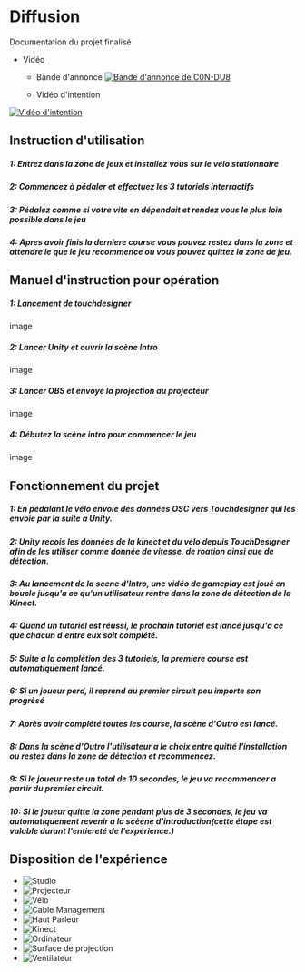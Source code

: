 # Diffusion

Documentation du projet finalisé 

* Vidéo 
  * Bande d'annonce
 [![Bande d'annonce de C0N-DU8](../medias/images/annonce-thumbnail.webp)](https://youtu.be/-IFHHGbjp_o)

  * Vidéo d'intention
    
 [![Vidéo d'intention](https://img.youtube.com/vi/wziDJZdT_d4/0.jpg)](https://www.youtube.com/watch?v=wziDJZdT_d4)

## Instruction d'utilisation

##### 1: Entrez dans la zone de jeux et installez vous sur le vélo stationnaire

##### 2: Commencez à pédaler et effectuez les 3 tutoriels interractifs

##### 3: Pédalez comme si votre vite en dépendait et rendez vous le plus loin possible dans le jeu

##### 4: Apres avoir finis la derniere course vous pouvez restez dans la zone et attendre le que le jeu recommence ou vous pouvez quittez la zone de jeu.


## Manuel d'instruction pour opération

##### 1: Lancement de touchdesigner
image

##### 2: Lancer Unity et ouvrir la scène Intro
image

##### 3: Lancer OBS et envoyé la projection au projecteur
image

##### 4: Débutez la scène intro pour commencer le jeu
image

## Fonctionnement du projet

##### 1: En pédalant le vélo envoie des données OSC vers Touchdesigner qui les envoie par la suite a Unity.

##### 2: Unity recois les données de la kinect et du vélo depuis TouchDesigner afin de les utiliser comme donnée de vitesse, de roation ainsi que de détection.

##### 3: Au lancement de la scene d'Intro, une vidéo de gameplay est joué en boucle jusqu'a ce qu'un utilisateur rentre dans la zone de détection de la Kinect.

##### 4: Quand un tutoriel est réussi, le prochain tutoriel est lancé jusqu'a ce que chacun d'entre eux soit complété.

##### 5: Suite a la complétion des 3 tutoriels, la premiere course est automatiquement lancé.

##### 6: Si un joueur perd, il reprend au premier circuit peu importe son progrèsé

##### 7: Après avoir complété toutes les course, la scène d'Outro est lancé.

##### 8: Dans la scène d'Outro l'utilisateur a le choix entre quitté l'installation ou restez dans la zone de détection et recommencez.

##### 9: Si le joueur reste un total de 10 secondes, le jeu va recommencer a partir du premier circuit.

##### 10: Si le joueur quitte la zone pendant plus de 3 secondes, le jeu va automatiquement revenir a la scèene d'introduction(cette étape est valable durant l'entiereté de l'expérience.)

## Disposition de l'expérience

* ![Studio](../medias/images/DiffusionProjecteur.webp)
* ![Projecteur](../medias/images/DiffusionProjecteur.webp)
* ![Vélo](../medias/images/Diffusion_velo.webp)
* ![Cable Management](../medias/images/Diffusion_Cable.webp)
* ![Haut Parleur](../medias/images/Diffusion_HautParleur.webp)
* ![Kinect](../medias/images/Diffusion_Kinect.webp)
* ![Ordinateur](../medias/images/Diffusion_Ordi.webp)
* ![Surface de projection](../medias/images/Diffusion_Projection.webp)
* ![Ventilateur](../medias/images/Diffusion_Ventilateur.webp)


